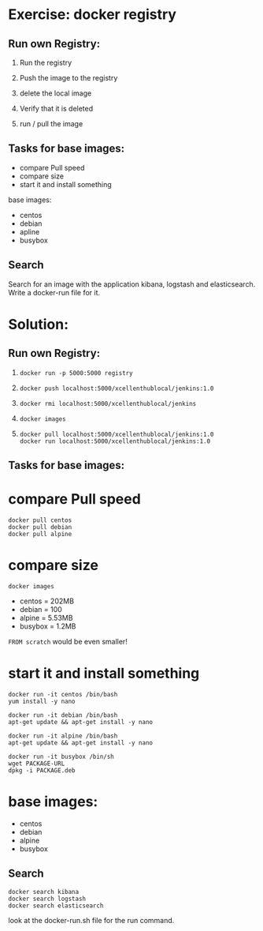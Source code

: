 Exercise: docker registry
=========================

Run own Registry:
-----------------

1. Run the registry 

2. Push the image to the registry

3. delete the local image

4. Verify that it is deleted

5. run / pull the image


Tasks for base images:
----------------------

- compare Pull speed
- compare size
- start it and install something

base images:
- centos
- debian
- apline
- busybox

Search
------

Search for an image with the application kibana, logstash and elasticsearch. Write a docker-run file for it.



Solution:
=========

Run own Registry:
-----------------

1. `docker run -p 5000:5000 registry`

1. `docker push localhost:5000/xcellenthublocal/jenkins:1.0`

1. `docker rmi localhost:5000/xcellenthublocal/jenkins`

1. `docker images`

1. 
    `docker pull localhost:5000/xcellenthublocal/jenkins:1.0`  
    `docker run localhost:5000/xcellenthublocal/jenkins:1.0`



Tasks for base images:
----------------------

# compare Pull speed

```
docker pull centos
docker pull debian
docker pull alpine
```

# compare size

`docker images`

- centos = 202MB
- debian = 100
- alpine = 5.53MB
- busybox = 1.2MB

`FROM scratch` would be even smaller!

# start it and install something

```
docker run -it centos /bin/bash 
yum install -y nano

docker run -it debian /bin/bash 
apt-get update && apt-get install -y nano

docker run -it alpine /bin/bash 
apt-get update && apt-get install -y nano

docker run -it busybox /bin/sh
wget PACKAGE-URL
dpkg -i PACKAGE.deb
```

# base images:
- centos
- debian
- alpine
- busybox

Search
------

```
docker search kibana
docker search logstash
docker search elasticsearch
```
look at the docker-run.sh file for the run command.
